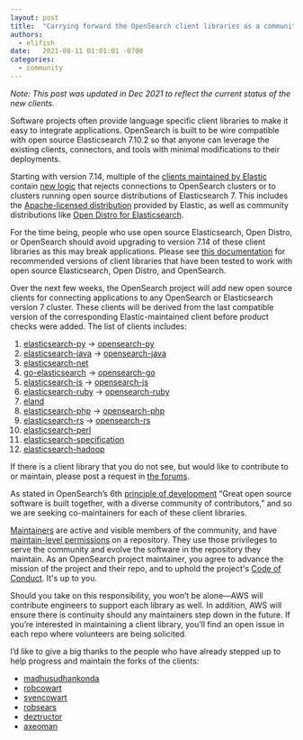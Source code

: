 ```yaml
---
layout: post
title:  "Carrying forward the OpenSearch client libraries as a community"
authors: 
  - elifish
date:   2021-08-11 01:01:01 -0700
categories: 
  - community
---
```


_Note: This post was updated in Dec 2021 to reflect the current status of the new clients._

Software projects often provide language specific client libraries to make it easy to integrate applications. OpenSearch is built to be wire compatible with open source Elasticsearch 7.10.2 so that anyone can leverage the existing clients, connectors, and tools with minimal modifications to their deployments.

Starting with version 7.14, multiple of the [clients maintained by Elastic](https://www.elastic.co/guide/en/elasticsearch/client/index.html) contain [new logic](https://github.com/elastic/elasticsearch-py/pull/1623) that rejects connections to OpenSearch clusters or to clusters running open source distributions of Elasticsearch 7. This includes the [Apache-licensed distribution](https://www.elastic.co/downloads/past-releases/elasticsearch-oss-7-10-2) provided by Elastic, as well as community distributions like [Open Distro for Elasticsearch](https://opendistro.github.io/for-elasticsearch/).

For the time being, people who use open source Elasticsearch, Open Distro, or OpenSearch should avoid upgrading to version 7.14 of these client libraries as this may break applications. Please see [this documentation](https://opensearch.org/docs/clients/index/) for recommended versions of client libraries that have been tested to work with open source Elasticsearch, Open Distro, and OpenSearch.

Over the next few weeks, the OpenSearch project will add new open source clients for connecting applications to any OpenSearch or Elasticsearch version 7 cluster. These clients will be derived from the last compatible version of the corresponding Elastic-maintained client before product checks were added. The list of clients includes:

  1. [elasticsearch-py](https://github.com/elastic/elasticsearch-py) &#8594; [opensearch-py](https://github.com/opensearch-project/opensearch-py)
  2. [elasticsearch-java](https://github.com/elastic/elasticsearch-java) &#8594; [opensearch-java](https://github.com/opensearch-project/opensearch-java)
  3. [elasticsearch-net](https://github.com/elastic/elasticsearch-net)
  4. [go-elasticsearch](https://github.com/elastic/go-elasticsearch) &#8594; [opensearch-go](https://github.com/opensearch-project/opensearch-go)
  5. [elasticsearch-js](https://github.com/elastic/elasticsearch-js) &#8594; [opensearch-js](https://github.com/opensearch-project/opensearch-js)
  6. [elasticsearch-ruby](https://github.com/elastic/elasticsearch-ruby) &#8594; [opensearch-ruby](https://github.com/opensearch-project/opensearch-ruby)
  7. [eland](https://github.com/elastic/eland) 
  8. [elasticsearch-php](https://github.com/elastic/elasticsearch-php) &#8594; [opensearch-php](https://github.com/opensearch-project/opensearch-php)
  9. [elasticsearch-rs](https://github.com/elastic/elasticsearch-rs) &#8594; [opensearch-rs](https://github.com/opensearch-project/opensearch-rs)
  10. [elasticsearch-perl](https://github.com/elastic/elasticsearch-perl) 
  11. [elasticsearch-specification](https://github.com/elastic/elasticsearch-specification) 
  12. [elasticsearch-hadoop](https://github.com/elastic/elasticsearch-hadoop)

If there is a client library that you do not see, but would like to contribute to or maintain, please post a request in [the forums](https://discuss.opendistrocommunity.dev/c/clients/60).
 
As stated in OpenSearch’s 6th [principle of development](https://opensearch.org/#principles) “Great open source software is built together, with a diverse community of contributors,” and so we are seeking co-maintainers for each of these client libraries. 

[Maintainers](https://github.com/opensearch-project/.github/blob/main/MAINTAINERS.md#maintainer-responsibilities) are active and visible members of the community, and have [maintain-level permissions](https://docs.github.com/en/organizations/managing-access-to-your-organizations-repositories/repository-permission-levels-for-an-organization) on a repository. They use those privileges to serve the community and evolve the software in the repository they maintain. As an OpenSearch project maintainer, you agree to advance the mission of the project and their repo, and to uphold the project's [Code of Conduct](https://opensearch.org/codeofconduct.html). It's up to you.

Should you take on this responsibility, you won’t be alone—AWS will contribute engineers to support each library as well. In addition, AWS will ensure there is continuity should any maintainers step down in the future. If you’re interested in maintaining a client library, you’ll find an open issue in each repo where volunteers are being solicited. 

I’d like to give a big thanks to the people who have already stepped up to help progress and maintain the forks of the clients:

* [madhusudhankonda](https://github.com/madhusudhankonda)
* [robcowart](https://github.com/robcowart)
* [svencowart](https://github.com/svencowart)
* [robsears](https://github.com/robsears)
* [deztructor](https://github.com/deztructor)
* [axeoman](https://github.com/axeoman)
